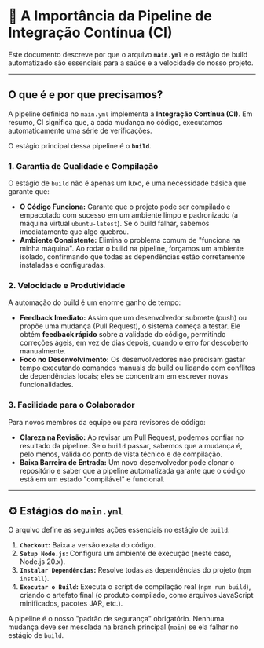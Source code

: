 
# 🚀 A Importância da Pipeline de Integração Contínua (CI)

Este documento descreve por que o arquivo **`main.yml`** e o estágio de build automatizado são essenciais para a saúde e a velocidade do nosso projeto.

---

## O que é e por que precisamos?

A pipeline definida no `main.yml` implementa a **Integração Contínua (CI)**. Em resumo, CI significa que, a cada mudança no código, executamos automaticamente uma série de verificações.

O estágio principal dessa pipeline é o **`build`**.

### 1. Garantia de Qualidade e Compilação

O estágio de `build` não é apenas um luxo, é uma necessidade básica que garante que:

* **O Código Funciona:** Garante que o projeto pode ser compilado e empacotado com sucesso em um ambiente limpo e padronizado (a máquina virtual `ubuntu-latest`). Se o build falhar, sabemos imediatamente que algo quebrou.
* **Ambiente Consistente:** Elimina o problema comum de "funciona na minha máquina". Ao rodar o build na pipeline, forçamos um ambiente isolado, confirmando que todas as dependências estão corretamente instaladas e configuradas.

### 2. Velocidade e Produtividade

A automação do build é um enorme ganho de tempo:

* **Feedback Imediato:** Assim que um desenvolvedor submete (push) ou propõe uma mudança (Pull Request), o sistema começa a testar. Ele obtém **feedback rápido** sobre a validade do código, permitindo correções ágeis, em vez de dias depois, quando o erro for descoberto manualmente.
* **Foco no Desenvolvimento:** Os desenvolvedores não precisam gastar tempo executando comandos manuais de build ou lidando com conflitos de dependências locais; eles se concentram em escrever novas funcionalidades.

### 3. Facilidade para o Colaborador

Para novos membros da equipe ou para revisores de código:

* **Clareza na Revisão:** Ao revisar um Pull Request, podemos confiar no resultado da pipeline. Se o `build` passar, sabemos que a mudança é, pelo menos, válida do ponto de vista técnico e de compilação.
* **Baixa Barreira de Entrada:** Um novo desenvolvedor pode clonar o repositório e saber que a pipeline automatizada garante que o código está em um estado "compilável" e funcional.

---

## ⚙️ Estágios do `main.yml`

O arquivo define as seguintes ações essenciais no estágio de `build`:

1.  **`Checkout`:** Baixa a versão exata do código.
2.  **`Setup Node.js`:** Configura um ambiente de execução (neste caso, Node.js 20.x).
3.  **`Instalar Dependências`:** Resolve todas as dependências do projeto (`npm install`).
4.  **`Executar o Build`:** Executa o script de compilação real (`npm run build`), criando o artefato final (o produto compilado, como arquivos JavaScript minificados, pacotes JAR, etc.).

A pipeline é o nosso "padrão de segurança" obrigatório. Nenhuma mudança deve ser mesclada na branch principal (`main`) se ela falhar no estágio de `build`.

